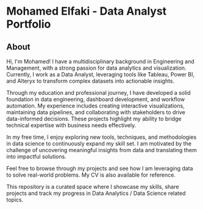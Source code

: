 # Mohamed Elfaki - Data Analyst Portfolio
## About
Hi, I'm Mohamed! I have a multidisciplinary background in Engineering and Management, with a strong passion for data analytics and visualization. Currently, I work as a Data Analyst, leveraging tools like Tableau, Power BI, and Alteryx to transform complex datasets into actionable insights.

Through my education and professional journey, I have developed a solid foundation in data engineering, dashboard development, and workflow automation. My experience includes creating interactive visualizations, maintaining data pipelines, and collaborating with stakeholders to drive data-informed decisions. These projects highlight my ability to bridge technical expertise with business needs effectively.

In my free time, I enjoy exploring new tools, techniques, and methodologies in data science to continuously expand my skill set. I am motivated by the challenge of uncovering meaningful insights from data and translating them into impactful solutions.

Feel free to browse through my projects and see how I am leveraging data to solve real-world problems. My CV is also available for reference.


This repository is a curated space where I showcase my skills, share projects and track my progress in Data Analytics / Data Science related topics.
